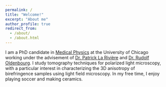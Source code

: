 ```yaml
---
permalink: /
title: "Welcome!"
excerpt: "About me"
author_profile: true
redirect_from: 
  - /about/
  - /about.html
---
```


I am a PhD candidate in [Medical Physics](https://medphys.uchicago.edu/) at the University of Chicago working under the advisement of [Dr. Patrick La Rivière](https://radiology.uchicago.edu/faculty/patrick-j-la-riviere-phd) and [Dr. Rudolf Oldenbourg](https://www.mbl.edu/research/faculty-and-whitman-scientists/Rudolf%20Oldenbourg). I study tomography techniques for polarized light microscopy, with a particular interest in characterizing the 3D anisotropy of birefringence samples using light field microscopy. In my free time, I enjoy playing soccer and making ceramics.


<!-- Research Interests


Affiliations


Collaborations -->

<!-- Links -->


